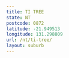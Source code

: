 ```yaml
---
title: TI TREE
state: NT
postcode: 0872
latitude: -21.949513
longitude: 131.298809
url: /nt/ti-tree/
layout: suburb
---
```

